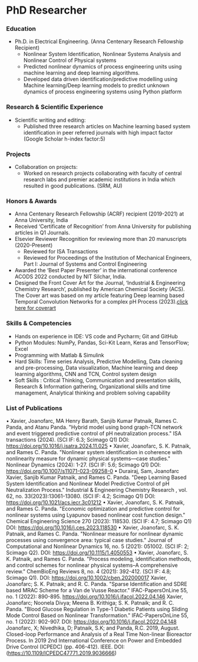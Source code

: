 # PhD Researcher

### Education
- Ph.D. in Electrical Engineering. (Anna Centenary Research Fellowship Recipient)
  - Nonlinear System Identification, Nonlinear Systems Analysis and Nonlinear Control of Physical systems 
  - Predicted nonlinear dynamics of process engineering units using machine learning and deep learning algorithms.
  - Developed data driven identification/predictive modelling using Machine learning/Deep learning models to predict unknown dynamics of process engineering systems using          Python platform

### Research & Scientific Experience
- Scientific writing and editing:
   - Published three research articles on Machine learning based system identification in peer referred journals with high impact factor (Google Scholar h-index factor:5)

### Projects
- Collaboration on projects:
  -  Worked on research projects collaborating with faculty of central research labs and premier academic institutions in India which resulted in good publications. (SRM, AU)
    
### Honors & Awards
- Anna Centenary Research Fellowship (ACRF) recipient (2019-2021) at Anna University, India
- Received ‘Certificate of Recognition’ from Anna University for publishing articles in Q1 Journals.
- Elsevier Reviewer Recognition for reviewing more than 20 manuscripts (2020-Present)
  - Reviewed for ISA Transactions
  - Reviewed for Proceedings of the Institution of Mechanical Engineers, Part I: Journal of Systems and Control Engineering
- Awarded the ‘Best Paper Presenter’ in the international conference ACODS 2022 conducted by NIT Silchar, India.
- Designed the Front Cover Art for the Journal, ‘Industrial & Engineering Chemistry Research’, published by American Chemical Society (ACS). The Cover art was based on my      article featuring Deep learning based Temporal Convolution Networks for a complex pH Process (2023).[click here for coverart](https://pubs.acs.org/toc/iecred/62/33)
  
### Skills & Competencies
- Hands on experience in IDE: VS code and Pycharm; Git and GitHub
- Python Modules: NumPy, Pandas, Sci-Kit Learn, Keras and TensorFlow; Excel
- Programming with Matlab & Simulink
- Hard Skills: 	Time series Analysis, Predictive Modelling, Data cleaning and pre-processing, Data visualization, Machine learning and deep learning algorithms, CNN and TCN, 
  Control system design
- Soft Skills :	Critical Thinking, Communication and presentation skills, Research & Information gathering, Organizational skills and time management, Analytical thinking 
  and problem solving capability

### List of Publications
•	Xavier, Joanofarc, MA Henry Barath, Sanjib Kumar Patnaik, Rames C. Panda, and Atanu Panda. "Hybrid model using bond graph-TCN network and event triggered predictive control of pH neutralization process." ISA transactions (2024). (SCI IF: 6.3; Scimago Q1) DOI: https://doi.org/10.1016/j.isatra.2024.11.025 
•	Xavier, Joanofarc, S. K. Patnaik, and Rames C. Panda. "Nonlinear system identification in coherence with nonlinearity measure for dynamic physical systems—case studies." Nonlinear Dynamics (2024): 1-27. (SCI IF: 5.6; Scimago Q1) DOI: https://doi.org/10.1007/s11071-023-09258-0 
•	Durairaj, Sam, Joanofarc Xavier, Sanjib Kumar Patnaik, and Rames C. Panda. "Deep Learning Based System Identification and Nonlinear Model Predictive Control of pH Neutralization Process." Industrial & Engineering Chemistry Research , vol. 62, no. 33(2023):13061-13080. (SCI IF: 4.2; Scimago Q1) DOI: https://doi.org/10.1021/acs.iecr.3c01212
•	Xavier, Joanofarc, S. K. Patnaik, and Rames C. Panda. "Economic optimization and predictive control for nonlinear systems using Lyapunov based nonlinear cost function design." Chemical Engineering Science 270 (2023): 118530. (SCI IF: 4.7; Scimago Q1) DOI:  https://doi.org/10.1016/j.ces.2023.118530 
•	Xavier, Joanofarc, S. K. Patnaik, and Rames C. Panda. "Nonlinear measure for nonlinear dynamic processes using convergence area: typical case studies." Journal of Computational and Nonlinear Dynamics 16, no. 5 (2021): 051002. (SCI IF: 2; Scimago Q2). DOI: https://doi.org/10.1115/1.4050553
•	Xavier, Joanofarc, S. K. Patnaik, and Rames C. Panda. "Process modeling, identification methods, and control schemes for nonlinear physical systems–A comprehensive review." ChemBioEng Reviews 8, no. 4 (2021): 392-412. (SCI IF: 4.8; Scimago Q1). DOI: https://doi.org/10.1002/cben.202000017
Xavier, Joanofarc; S. K. Patnaik; and R. C. Panda. "Sparse Identification and SDRE based MRAC Scheme for a Van de Vusse Reactor." IFAC-PapersOnLine 55, no. 1 (2022): 890-895.    https://doi.org/10.1016/j.ifacol.2022.04.146 
Xavier, Joanofarc; Noonela Divya; Meena B. Krithiga; S. K. Patnaik; and R. C. Panda. "Blood Glucose Regulation in Type-1 Diabetic Patients using Sliding Mode Control Based on Nonlinear Transformation." IFAC-PapersOnLine 55, no. 1 (2022): 902-907. DOI: https://doi.org/10.1016/j.ifacol.2022.04.148
Joanofarc, X; Nivedhika, D; Patnaik, S.K; and Panda, R.C. 2019, August. Closed-loop Performance and Analysis of a Real Time Non-linear Bioreactor Process. In 2019 2nd International Conference on Power and Embedded Drive Control (ICPEDC) (pp. 406-412). IEEE. DOI: (https://10.1109/ICPEDC47771.2019.9036666)

